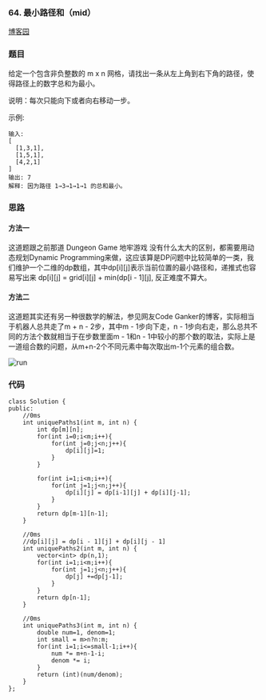 ### 64. 最小路径和（mid）

[博客园](http://www.cnblogs.com/grandyang/p/4353255.html)

### 题目 
给定一个包含非负整数的 m x n 网格，请找出一条从左上角到右下角的路径，使得路径上的数字总和为最小。

说明：每次只能向下或者向右移动一步。

示例:

	输入:
	[
	  [1,3,1],
	  [1,5,1],
	  [4,2,1]
	]
	输出: 7
	解释: 因为路径 1→3→1→1→1 的总和最小。



### 思路

#### 方法一
这道题跟之前那道 Dungeon Game 地牢游戏 没有什么太大的区别，都需要用动态规划Dynamic Programming来做，这应该算是DP问题中比较简单的一类，我们维护一个二维的dp数组，其中dp[i][j]表示当前位置的最小路径和，递推式也容易写出来 dp[i][j] = grid[i][j] + min(dp[i - 1][j], 反正难度不算大。

#### 方法二

这道题其实还有另一种很数学的解法，参见网友Code Ganker的博客，实际相当于机器人总共走了m + n - 2步，其中m - 1步向下走，n - 1步向右走，那么总共不同的方法个数就相当于在步数里面m - 1和n - 1中较小的那个数的取法，实际上是一道组合数的问题，从m+n-2个不同元素中每次取出m-1个元素的组合数。

![run](https://upload-images.jianshu.io/upload_images/688387-6ed3eb17757aed65.png?imageMogr2/auto-orient/strip%7CimageView2/2/w/1240)

### 代码

```
class Solution {
public:
    //0ms
    int uniquePaths1(int m, int n) {
        int dp[m][n];
        for(int i=0;i<m;i++){
            for(int j=0;j<n;j++){
                dp[i][j]=1;
            }
        }
        
        for(int i=1;i<m;i++){
            for(int j=1;j<n;j++){
                dp[i][j] = dp[i-1][j] + dp[i][j-1];
            }
        }
        return dp[m-1][n-1];
    }
    
    //0ms
    //dp[i][j] = dp[i - 1][j] + dp[i][j - 1]
    int uniquePaths2(int m, int n) {
        vector<int> dp(n,1);
        for(int i=1;i<m;i++){
            for(int j=1;j<n;j++){
                dp[j] +=dp[j-1];
            }
        }
        return dp[n-1];
    }
    
    //0ms
    int uniquePaths3(int m, int n) {
        double num=1, denom=1;
        int small = m>n?n:m;
        for(int i=1;i<=small-1;i++){
            num *= m+n-1-i;
            denom *= i;
        }
        return (int)(num/denom);
    }
};
```
